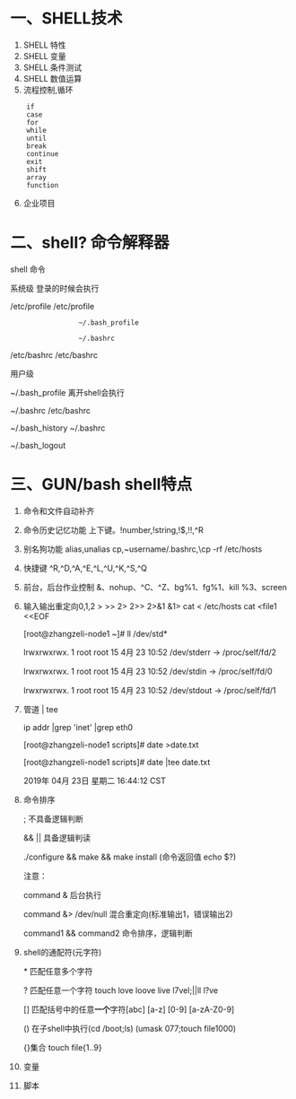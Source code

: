 # 一、SHELL技术
1. SHELL 特性
2. SHELL 变量
3. SHELL 条件测试
4. SHELL 数值运算
5. 流程控制,循环
```shell
    if
    case
    for
    while
    until
    break
    continue
    exit
    shift
    array
    function
```
6. 企业项目

# 二、shell? 命令解释器
shell 命令



系统级             登录的时候会执行

/etc/profile         /etc/profile

                     ~/.bash_profile

                     ~/.bashrc         

/etc/bashrc          /etc/bashrc  

用户级

~/.bash_profile    离开shell会执行

~/.bashrc           /etc/bashrc  

~/.bash_history     ~/.bashrc 

~/.bash_logout

# 三、GUN/bash shell特点
1. 命令和文件自动补齐
2. 命令历史记忆功能 上下键。!number,!string,!$,!!,^R
3. 别名狗功能 alias,unalias cp,~username/.bashrc,\cp -rf /etc/hosts
4. 快捷键 ^R,^D,^A,^E,^L,^U,^K,^S,^Q
5. 前台，后台作业控制 &、nohup、^C、^Z、bg%1、fg%1、kill %3、screen
6. 输入输出重定向0,1,2 >  >>  2> 2>>  2>&1 &1>  cat < /etc/hosts cat <<EOF  
cat >file1 <<EOF
    
    [root@zhangzeli-node1 ~]# ll /dev/std\*

    lrwxrwxrwx. 1 root root 15 4月  23 10:52 /dev/stderr -> /proc/self/fd/2

    lrwxrwxrwx. 1 root root 15 4月  23 10:52 /dev/stdin -> /proc/self/fd/0

    lrwxrwxrwx. 1 root root 15 4月  23 10:52 /dev/stdout -> /proc/self/fd/1

7. 管道 | tee
    
    ip addr |grep 'inet' |grep eth0

    [root@zhangzeli-node1 scripts]# date >date.txt

    [root@zhangzeli-node1 scripts]# date |tee date.txt 
    
    2019年 04月 23日 星期二 16:44:12 CST
8. 命令排序
    
    ; 不具备逻辑判断

    && || 具备逻辑判读

    ./configure && make && make install (命令返回值 echo $?)

    注意：

    command &             后台执行

    command &> /dev/null  混合重定向(标准输出1，错误输出2)

    command1 && command2 命令排序，逻辑判断
9. shell的通配符(元字符)
    
    \* 匹配任意多个字符

    ? 匹配任意一个字符 touch love loove live  l7vel;||ll l?ve

    [] 匹配括号中的任意**一个**字符[abc] [a-z] [0-9] [a-zA-Z0-9]

    () 在子shell中执行(cd /boot;ls) (umask 077;touch file1000)

    {}集合 touch file{1..9}

10. 变量

11. 脚本

